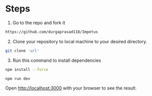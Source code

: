 # Steps

1. Go to the repo and fork it

```bash
https://github.com/durgaprasad118/Impetus
```

2. Clone your repository to local machine to your desired directory.

```bash
git clone 'url'
```

3. Run this command to install dependencies

```bash
npm install --force
```

```bash
npm run dev
```

Open [http://localhost:3000](http://localhost:3000) with your browser to see the result.